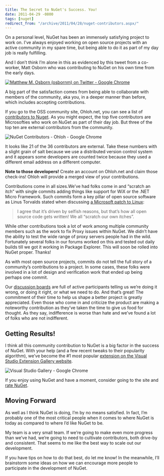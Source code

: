 ```yaml
---
title: The Secret to NuGet's Success. You!
date: 2011-04-29 -0800
tags: [nuget]
redirect_from: "/archive/2011/04/28/nuget-contributors.aspx/"
---
```


On a personal level, NuGet has been an immensely satisfying project to
work on. I’ve always enjoyed working on open source projects with an
active community in my spare time, but being able to do it as part of my
day job is really fulfilling.

And I don’t think I’m alone in this as evidenced by this tweet from a
co-worker, Matt Osborn who was contributing to NuGet on his own time
from the early days.

[![Matthew M. Osborn (osbornm) on Twitter - Google
Chrome](https://haacked.com/images/haacked_com/WindowsLiveWriter/1ba1fa2803b2_865C/Matthew%20M.%20Osborn%20(osbornm)%20on%20Twitter%20-%20Google%20Chrome_376b3d07-f7e2-4ad7-8af3-3380d8a789c1.png "Matthew M. Osborn (osbornm) on Twitter - Google Chrome")](http://twitter.com/#!/osbornm/status/63833862270238720 "Mat's Tweet")

A big part of the satisfaction comes from being able to collaborate with
members of the community, aka you, in a deeper manner than before, which
includes accepting contributions.

If you go to the OSS community site, Ohloh.net, you can see a list of
[contributors to
Nuget](https://www.ohloh.net/p/nuget/contributors "Contributors"). As
you might expect, the top five contributors are Microsofties who work on
NuGet as part of their day job. But three of the top ten are external
contributors from the community.

![NuGet Contributors - Ohloh - Google
Chrome](https://haacked.com/images/haacked_com/WindowsLiveWriter/1ba1fa2803b2_865C/NuGet%20Contributors%20-%20Ohloh%20-%20Google%20Chrome_71b4aa76-8d5f-4ca6-92ad-816459c40711.png "NuGet Contributors - Ohloh - Google Chrome")

It looks like 21 of the 36 contributors are external. Take these numbers
with a slight grain of salt because we use a distributed version control
system and it appears some developers are counted twice because they
used a different email address on a different computer.

**Note to those developers!** Create an account on Ohloh.net and claim
those check-ins! Ohloh will provide a merged view of your contributions.

Contributions come in all sizes.We’ve had folks come in and “scratch an
itch” with single commits adding things like support for WiX or the .NET
Micro Framework. Such commits form a key pillar of open source software
as Linus Torvalds stated when discussing [a Microsoft patch to
Linux](http://www.ethiopianreview.com/articles/19578 "MS patches Linux"):

> I agree that it’s driven by selfish reasons, but that’s how all open
> source code gets written! We all “scratch our own itches”.

While other contributions took a lot of work among multiple community
members such as the work to fix Proxy issues within NuGet. We didn’t
have the ability to test the wide range of proxy servers people had in
the wild. Fortunately several folks in our forums worked on this and
tested out daily builds till we got it working in Package Explorer. This
will soon be rolled into NuGet proper. Thanks!

As with most open source projects, commits do not tell the full story of
a community’s contributions to a project. In some cases, these folks
were involved in a lot of design and verification work that ended up
being perhaps one commit.

Our [discussion
boards](http://nuget.codeplex.com/discussions "Discussion Boards") are
full of active participants telling us we’re doing it wrong, or doing it
right, or what we need to do. And that’s great! The commitment of their
time to help us shape a better project is greatly appreciated. Even
those who come in and criticize the product are making a noteworthy
contribution as they’ve taken the time to give us food for thought. As
they say, indifference is worse than hate and we’ve found a lot of folks
who are not indifferent.

Getting Results!
----------------

I think all this community contribution to NuGet is a big factor in the
success of NuGet. With your help (and a few recent tweaks to their
popularity algorithm), we’ve become the \#1 most popular [extension on
the Visual Studio Extension Gallery
website](http://visualstudiogallery.msdn.microsoft.com/27077b70-9dad-4c64-adcf-c7cf6bc9970c?SRC=Home "Visual Studio Gallery").

![Visual Studio Gallery - Google
Chrome](https://haacked.com/images/haacked_com/WindowsLiveWriter/1ba1fa2803b2_865C/Visual%20Studio%20Gallery%20-%20Google%20Chrome_9c649024-c150-4b3c-bd69-ed9c253e62aa.png "Visual Studio Gallery - Google Chrome")

If you enjoy using NuGet and have a moment, consider going to the site
and [rate
NuGet](http://visualstudiogallery.msdn.microsoft.com/27077b70-9dad-4c64-adcf-c7cf6bc9970c?SRC=Home "Rate NuGet").

Moving Forward
--------------

As well as I think NuGet is doing, I’m by no means satisfied. In fact,
I’m probably one of the most critical people when it comes to where
NuGet is today as compared to where I’d like NuGet to be.

My team is a very small team. If we’re going to make even more progress
than we’ve had, we’re going to need to cultivate contributors, both
drive-by and consistent. That seems to me like the best way to scale out
our development.

If you have tips on how to do that best, do let me know! In the
meanwhile, I’ll brainstorm some ideas on how we can encourage more
people to participate in the development of NuGet.
